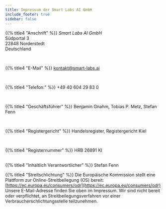 ```yaml
---
title: Impressum der Smart Labs AI GmbH
include_footer: true
sidebar: false
---
```


{{% title4 "Anschrift" %}}
*Smart Labs AI GmbH*
<br>
Südportal 3
<br>
22848 Norderstedt
<br>
Deutschland

<br>

{{% title4 "E-Mail" %}}
kontakt@smart-labs.ai

<br>

{{% title4 "Telefon:" %}}
+49 40 604 29 83 0

<br>

{{% title4 "Geschäftsführer" %}}
Benjamin Gnahm, Tobias P. Metz, Stefan Fenn

<br>

{{% title4 "Registergericht" %}}
Handelsregister, Registergericht Kiel

<br>

{{% title4 "Registernummer" %}}
HRB 26891 KI

<br>
{{% title4 "Inhaltlich Verantwortlicher" %}}
 Stefan Fenn

<br>

{{% title4 "Streitschlichtung" %}}
Die Europäische Kommission stellt eine Plattform zur Online-Streitbeilegung (OS) bereit: [https://ec.europa.eu/consumers/odr](https://ec.europa.eu/consumers/odr)
Unsere E-Mail-Adresse finden Sie oben im Impressum. Wir sind nicht bereit oder verpflichtet, an Streitbeilegungsverfahren vor einer Verbraucherschlichtungsstelle teilzunehmen.
